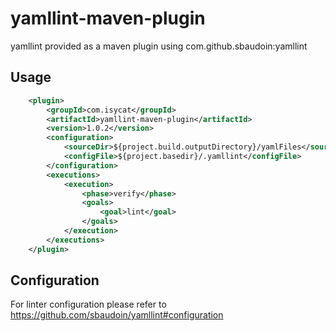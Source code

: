 # yamllint-maven-plugin
yamllint provided as a maven plugin using com.github.sbaudoin:yamllint

## Usage 

```xml
    <plugin>
        <groupId>com.isycat</groupId>
        <artifactId>yamllint-maven-plugin</artifactId>
        <version>1.0.2</version>
        <configuration>
            <sourceDir>${project.build.outputDirectory}/yamlFiles</sourceDir>
            <configFile>${project.basedir}/.yamllint</configFile>
        </configuration>
        <executions>
            <execution>
                <phase>verify</phase>
                <goals>
                    <goal>lint</goal>
                </goals>
            </execution>
        </executions>
    </plugin>
```

## Configuration
For linter configuration please refer to https://github.com/sbaudoin/yamllint#configuration
